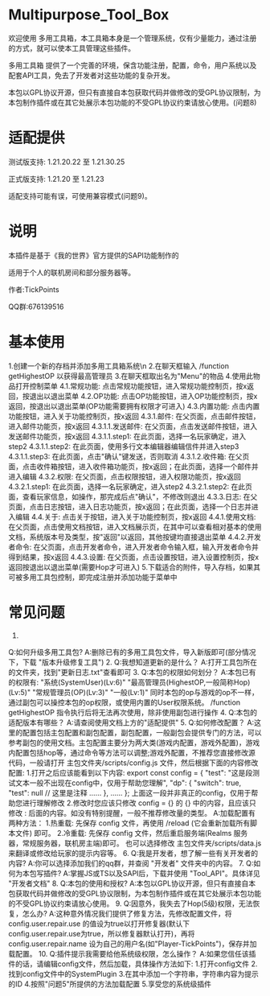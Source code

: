 # Multipurpose_Tool_Box
欢迎使用 多用工具箱，本工具箱本身是一个管理系统，仅有少量能力，通过注册的方式，就可以使本工具管理这些插件。

多用工具箱 提供了一个完善的环境，保含功能注册，配置，命令，用户系统以及配套API工具，免去了开发者对这些功能的复杂开发。

本包以GPL协议开源，但只有直接自本包获取代码并做修改的受GPL协议限制，为本包制作插件或在其它处展示本包功能的不受GPL协议约束请放心使用。(问题8)

# 适配提供
测试版支持: 1.21.20.22 至 1.21.30.25

正式版支持: 1.21.20 至 1.21.23

适配支持可能有误，可使用兼容模式(问题9)。

# 说明
本插件是基于《我的世界》官方提供的SAPI功能制作的

适用于个人的联机房间和部分服务器等。

作者:TickPoints

QQ群:676139516

# 基本使用
1.创建一个新的存档并添加多用工具箱系统\n
2.在聊天框输入 /function getHighestOP 以获得最高管理员
3.在聊天框取出名为"Menu"的物品
4.使用此物品打开控制菜单
    4.1.常规功能:
    点击常规功能按钮，进入常规功能控制页，按x返回，按退出以退出菜单
    4.2.OP功能:
    点击OP功能按钮，进入OP功能控制页，按x返回，按退出以退出菜单(OP功能需要拥有权限才可进入)
    4.3.内置功能:
    点击内置功能按钮，进入关于功能控制页，按x返回
        4.3.1.邮件:
            在父页面，点击邮件按钮，进入邮件功能页，按x返回
            4.3.1.1.发送邮件:
                在父页面，点击发送邮件按钮，进入发送邮件功能页，按x返回
                4.3.1.1.step1:
                    在此页面，选择一名玩家确定，进入step2
                4.3.1.1.step2:
                    在此页面，使用多行文本编辑器编辑信件并进入step3
                4.3.1.1.step3:
                    在此页面，点击"确认"键发送，否则取消
            4.3.1.2.收件箱:
                在父页面，点击收件箱按钮，进入收件箱功能页，按x返回；在此页面，选择一个邮件并进入编辑
        4.3.2.权限:
            在父页面，点击权限按钮，进入权限功能页，按x返回
                4.3.2.1.step1:
                    在此页面，选择一名玩家确定，进入step2
                4.3.2.1.step2:
                    在此页面，查看玩家信息，如操作，那完成后点"确认"，不修改则退出
        4.3.3.日志:
            在父页面，点击日志按钮，进入日志功能页，按x返回；在此页面，选择一个日志并进入编辑
    4.4.关于:
    点击关于按钮，进入关于功能控制页，按x返回
        4.4.1.使用文档:
        在父页面，点击使用文档按钮，进入文档展示页，在其中可以查看相对基本的使用文档，系统版本号及类型，按"返回"以返回，其他按键均直接退出菜单
        4.4.2.开发者命令:
        在父页面，点击开发者命令，进入开发者命令输入框，输入开发者命令并得到结果，按x返回
        4.4.3.设置:
        在父页面，点击设置按钮，进入设置控制页，按x返回按退出以退出菜单(需要Hop才可进入)
5.下载适合的附件，导入存档，如果其可被多用工具包控制，即完成注册并添加功能于菜单中

# 常见问题
1.
Q:如何升级多用工具包?
A:删除已有的多用工具包文件，导入新版即可(部分情况下，下载 "版本升级修复工具")
2.
Q:我想知道更新的是什么？
A:打开工具包所在的文件夹，找到"更新日志.txt"查看即可
3.
Q:本包的权限如何划分？
A:本包已有的权限有:
"系统(SystemUser)(Lv:6)"
"最高管理员(HighestOP,一般简称Hop)(Lv:5)"
"常规管理员(OP)(Lv:3)"
"一般(Lv:1)"
同时本包的op与游戏的op不一样，通过副包可以操控本包的op权限，或使用内置的User权限系统。
/function getHighestOP 指令执行后将无法再次使用，除非使用副包进行操作
4.
Q:本包的适配版本有哪些？
A:请查阅使用文档上方的"适配提供"
5.
Q:如何修改配置？
A:这里的配置包括主包配置和副包配置，副包配置，一般副包会提供专门的方法，可以参考副包的使用文档。主包配置主要分为两大类(游戏内配置，游戏外配置)，游戏内配置包括hop等，通过命令等方法可以调整;游戏外配置，不推荐您直接修改源代码，一般请打开 主包文件夹/scripts/config.js 文件，然后根据下面的内容修改配置:
    1.打开之后应该能看到以下内容:
    export const config = {
        "test": "这是段测试文本一般不出现在config中，仅用于帮助您理解",
        "dp": {
            "switch": true,
            "test": null // 这里是注释
            ……
        },
        ……
    };
    上面这一段并非真正的config，仅用于帮助您进行理解修改
    2.修改时您应该只修改 config = {} 的 {} 中的内容，且应该只修改 : 后面的内容。如没有特别提醒，一般不推荐修改量的类型。
A:加载配置有两种方法：
    1.热重载:
    先保存 config 文件，再使用 /reload (它会重新加载所有脚本文件) 即可。
    2.冷重载:
    先保存 config 文件，然后重启服务端(Realms 服务器，常规服务器，联机房主端)即可。
也可以选择修改 主包文件夹/scripts/data.js 来翻译或修改给玩家的提示内容等。
6.
Q:我是开发者，想了解一些有关开发者的内容?
A:你可以选择添加我们的qq群，并查阅 "开发者" 文件夹中的内容。
7.
Q:如何为本包写插件?
A:掌握JS或TS以及SAPI后，下载并使用 "Tool_API"。具体详见 "开发者文档"
8.
Q:本包的使用和授权?
A:本包以GPL协议开源，但只有直接自本包获取代码并做修改的受GPL协议限制，为本包制作插件或在其它处展示本包功能的不受GPL协议约束请放心使用。
9.
Q:因意外，我失去了Hop(5级)权限，无法恢复，怎么办?
A:这种意外情况我们提供了修复方法，先修改配置文件，将 config.user.repair.use 的值设为true以打开修复器(默认下config.user.repair.use为true，所以修复器默认打开)，再将 config.user.repair.name 设为自己的用户名(如"Player-TickPoints")，保存并加载配置。
10.
Q:插件提示我需要给他系统级权限，怎么操作？
A:如果您信任该插件的话，请编辑config文件，然后加载，具体操作方法如下:
    1.打开config文件
    2.找到config文件中的SystemPlugin
    3.在其中添加一个字符串，字符串内容为提示的ID
    4.按照"问题5"所提供的方法加载配置
    5.享受您的系统级插件
